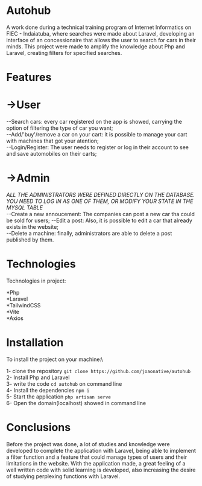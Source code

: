 # Autohub

A work done during a technical training program of Internet Informatics on FIEC - Indaiatuba, where searches were made about Laravel, developing an interface of an concessionaire that allows the user to search for cars in their minds. This project were made to amplify the knowledge about Php and Laravel, creating filters for specified searches. 

# Features
   # ->User
--Search cars: every car registered on the app is showed, carrying the option of filtering the type of car you want;\
--Add/'buy'/remove a car on your cart: it is possible to manage your cart with machines that got your atention;\
--Login/Register: The user needs to register or log in their account to see and save automobiles on their carts;

   # ->Admin
   *ALL THE ADMINISTRATORS WERE DEFINED DIRECTLY ON THE DATABASE. YOU NEED TO LOG IN AS ONE OF THEM, OR MODIFY YOUR STATE IN THE MYSQL TABLE*\
--Create a new annoucement: The companies can post a new car tha could be sold for users; 
--Edit a post: Also, it is possible to edit a car that already exists in the website;\
--Delete a machine: finally, administrators are able to delete a post published by them.

# Technologies
Technologies in project:

  *Php\
  *Laravel\
  *TailwindCSS\
  *Vite\
  *Axios

# Installation
To install the project on your machine:\

1- clone the repository `git clone https://github.com/joaonative/autohub`\
2- Install Php and Laravel\
3-  write the code `cd autohub` on command line\
4- Install the dependencies `npm i` \
5- Start the application `php artisan serve`\
6- Open the domain(localhost) showed in command line

# Conclusions
 Before the project was done, a lot of studies and knowledge were developed to complete the application with Laravel, being able to implement a filter function and a feature that could manage types of users and their limitations in the website. With the application made, a great feeling of a well written code with solid learning is developed, also increasing the desire of studying perplexing functions with Laravel.
